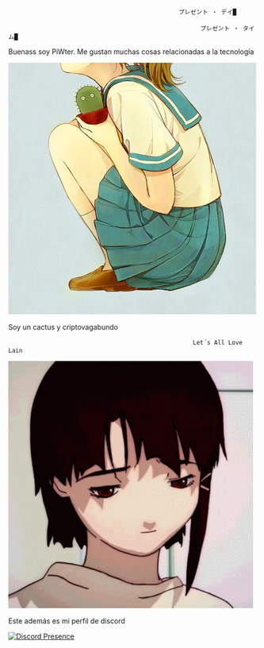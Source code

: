                                                     プレゼント ‧ デイ█

                                                    ㅤㅤㅤㅤプレゼント ‧ タイム█


Buenass soy PiWter. Me gustan muchas cosas relacionadas a la tecnología

![](5e3daca379d90895ad98010c44876b06.jpg)

Soy un cactus y criptovagabundo

                                                        Let´s All Love Lain


[![](iwakura-lain.gif)](https://fauux.neocities.org)

Este además es mi perfil de discord

[![Discord Presence](https://lanyard.cnrad.dev/api/447351141202657290)](https://discord.com/users/447351141202657290)


